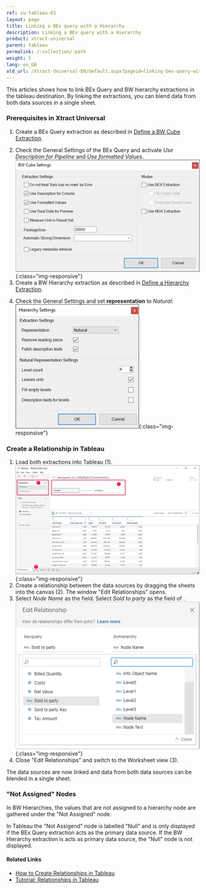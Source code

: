 ```yaml
---
ref: xu-tableau-03
layout: page
title: Linking a BEx query with a Hierarchy
description: Linking a BEx query with a Hierarchy
product: xtract-universal
parent: tableau
permalink: /:collection/:path
weight: 5
lang: en_GB
old_url: /Xtract-Universal-EN/default.aspx?pageid=linking-bex-query-with-hierarchy
---
```


This articles shows how to link BEx Query and BW hierarchy extractions in the tableau destination.
By linking the extractions, you can blend data from both data sources in a single sheet. 

### Prerequisites in Xtract Universal

1. Create a BEx Query extraction as described in [Define a BW Cube Extraction](../../bwcube/bw-cube-extraction-define). 
<!--- ![XU-Tableau-BExQuery](/img/content/XU-Tableau-BExQuery.png){:class="img-responsive"} -->
2. Check the General Settings of the BEx Query and activate *Use Description for Pipeline* and *Use formatted Values*.
![XU-Tableau-BExQuery-Settings](/img/content/XU-Tableau-BExQuery-Settings.png){:class="img-responsive"}
3. Create a BW Hierarchy extraction as described in [Define a Hierarchy Extraction](../../bw-hierarchies/hierarchy-extraction-define). 
<!--- ![XU-Tableau-Hierarchy](/img/content/XU-Tableau-Hierarchy.png){:class="img-responsive"} -->
4. Check the General Settings and set **representation** to *Natural*:
![XU-Tableau-Hierarchy-Settings](/img/content/XU-Tableau-Hierarchy-Settings.png){:class="img-responsive"}


### Create a Relationship in Tableau

1. Load both extractions into Tableau (1).
![Tableau-BExQuery-Datasource](/img/content/Tableau-BExQuery-Datasource.png){:class="img-responsive"}
2. Create a relationship between the data sources by dragging the sheets into the canvas (2). The window "Edit Relationships" opens.
3. Select *Node Name* as the field. Select *Sold to party* as the field of .
![Tableau-Edit-Relationships](/img/content/Tableau-Edit-Relationships.png){:class="img-responsive"}
4. Close "Edit Relationships" and switch to the Worksheet view (3).

The data sources are now linked and data from both data sources can be blended in a single sheet. 
<!--- ![Tableau-Linked-Data-Sources](/img/content/Tableau-Linked-Data-Sources.png){:class="img-responsive"}-->

### "Not Assigned" Nodes

In BW Hierarchies, the values that are not assigned to a hierarchy node are gathered under the "Not Assigned" node.

In Tableau the "Not Assigend" node is labelled "Null" and is only displayed if the BEx Query extraction acts as the primary data source. 
If the BW Hierarchy extraction is acts as primary data source, the "Null" node is not displayed.
<!---![Tableau_Relationship_with_Null_Node](/img/content/Tableau_Relationship_with_Null_Node.png){:class="img-responsive"} -->
<!---![Tableau_Relationship_without_Null_Node](/img/content/Tableau_Relationship_without_Null_Node.png){:class="img-responsive"} -->

#### Related Links
- [How to Create Relationships in Tableau](https://help.tableau.com/current/pro/desktop/en-us/relate_tables.htm#create-a-relationship)
- [Tutorial: Relationships in Tableau](https://www.tableau.com/learn/tutorials/on-demand/relationships)
